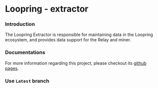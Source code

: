 # Loopring - extractor

### Introduction

The Loopring Extractor is responsible for maintaining data in the Loopring ecosystem, and provides data support for the Relay and miner.

### Documentations
For more information regarding this project, please checkout its [github pages](https://loopring.github.io/extractor).

### Use `Latest` branch
